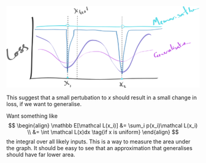 
![pic](../assets/intuition.png)

This suggest that a small pertubation to $x$ should result in a small change in loss, if we want to generalise.

Want something like
$$
\begin{align}
\mathbb E[\mathcal L(x_i)] &= \sum_i p(x_i)\mathcal L(x_i) \\
&= \int \mathcal L(x)dx \tag{if x is uniform}
\end{align}
$$
the integral over all likely inputs. This is a way to measure the area under the graph. It should be easy to see that an approximation that generalises should have far lower area.
